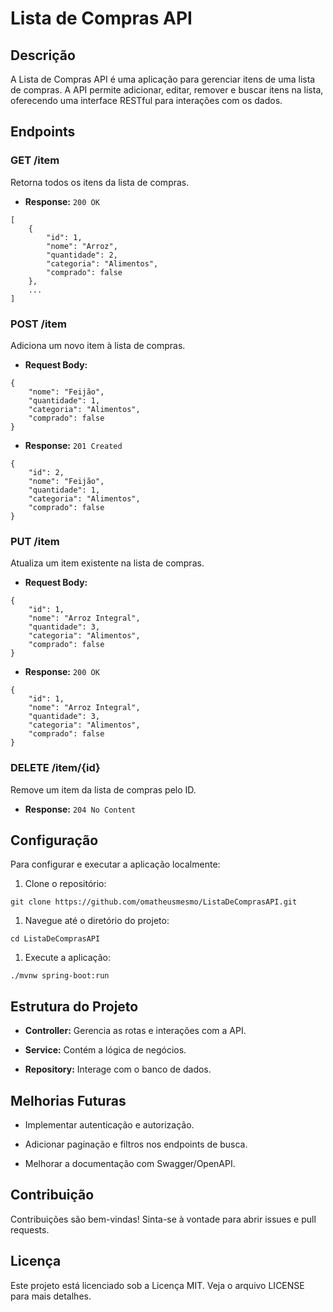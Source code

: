 Lista de Compras API
====================

Descrição
---------

A Lista de Compras API é uma aplicação para gerenciar itens de uma lista de compras. A API permite adicionar, editar, remover e buscar itens na lista, oferecendo uma interface RESTful para interações com os dados.

Endpoints
---------

### GET /item

Retorna todos os itens da lista de compras.

-   **Response:** `200 OK`

```
[
    {
        "id": 1,
        "nome": "Arroz",
        "quantidade": 2,
        "categoria": "Alimentos",
        "comprado": false
    },
    ...
]

```

### POST /item

Adiciona um novo item à lista de compras.

-   **Request Body:**

```
{
    "nome": "Feijão",
    "quantidade": 1,
    "categoria": "Alimentos",
    "comprado": false
}

```

-   **Response:** `201 Created`

```
{
    "id": 2,
    "nome": "Feijão",
    "quantidade": 1,
    "categoria": "Alimentos",
    "comprado": false
}

```

### PUT /item

Atualiza um item existente na lista de compras.

-   **Request Body:**

```
{
    "id": 1,
    "nome": "Arroz Integral",
    "quantidade": 3,
    "categoria": "Alimentos",
    "comprado": false
}

```

-   **Response:** `200 OK`

```
{
    "id": 1,
    "nome": "Arroz Integral",
    "quantidade": 3,
    "categoria": "Alimentos",
    "comprado": false
}

```

### DELETE /item/{id}

Remove um item da lista de compras pelo ID.

-   **Response:** `204 No Content`

Configuração
------------

Para configurar e executar a aplicação localmente:

1.  Clone o repositório:

```
git clone https://github.com/omatheusmesmo/ListaDeComprasAPI.git

```

1.  Navegue até o diretório do projeto:

```
cd ListaDeComprasAPI

```

1.  Execute a aplicação:

```
./mvnw spring-boot:run

```

Estrutura do Projeto
--------------------

-   **Controller:** Gerencia as rotas e interações com a API.

-   **Service:** Contém a lógica de negócios.

-   **Repository:** Interage com o banco de dados.

Melhorias Futuras
-----------------

-   Implementar autenticação e autorização.

-   Adicionar paginação e filtros nos endpoints de busca.

-   Melhorar a documentação com Swagger/OpenAPI.

Contribuição
------------

Contribuições são bem-vindas! Sinta-se à vontade para abrir issues e pull requests.

Licença
-------

Este projeto está licenciado sob a Licença MIT. Veja o arquivo LICENSE para mais detalhes.
